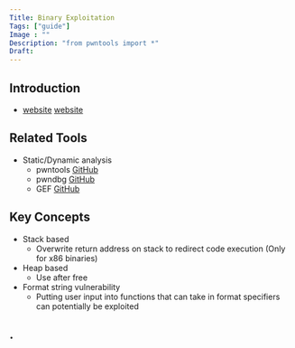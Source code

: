 ```yaml
---
Title: Binary Exploitation
Tags: ["guide"]
Image : ""
Description: "from pwntools import *"
Draft: 
---
```

## Introduction
- [website](https://guyinatuxedo.github.io/00-intro/index.html) [website](https://vickieli.dev/binary%20exploitation/intro-to-reverse-engineering/)

## Related Tools
- Static/Dynamic analysis
    - pwntools [GitHub](https://github.com/Gallopsled/pwntools)
    - pwndbg [GitHub](https://github.com/pwndbg/pwndbg)
    - GEF [GitHub](https://github.com/hugsy/gef)

## Key Concepts
- Stack based
    - Overwrite return address on stack to redirect code execution (Only for x86 binaries)
- Heap based
    - Use after free
- Format string vulnerability
    - Putting user input into functions that can take in format specifiers can potentially be exploited

## .